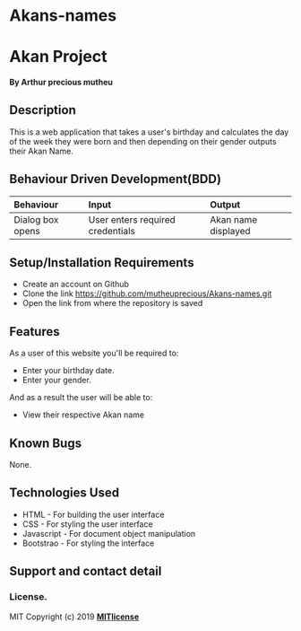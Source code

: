 # Akans-names
# Akan Project
#### By **Arthur precious mutheu**
## Description
This is a web application that takes a user's birthday and calculates the day of the week they were born and then depending on their gender outputs their Akan Name. 
## Behaviour Driven Development(BDD)
|Behaviour| Input| Output|
|:--------|:-----|:------|
|Dialog box opens| User enters required credentials| Akan name displayed|
## Setup/Installation Requirements
* Create an account on Github
* Clone the link https://github.com/mutheuprecious/Akans-names.git
* Open the link from where the repository is saved
## Features
As a user of this website you'll be required to:
* Enter your birthday date.
* Enter your gender.

And as a result the user will be able to:
* View their respective Akan name
## Known Bugs
None.
## Technologies Used
* HTML - For building the user interface
* CSS - For styling the user interface
* Javascript - For document object manipulation
* Bootstrao - For styling the interface
## Support and contact detail
### License.
MIT Copyright (c) 2019 **[MITlicense](LICENSE)**
